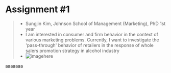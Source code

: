 # Assignment #1

>- Sungjin Kim, Johnson School of Management (Marketing), PhD 1st year
>- I am interested in consumer and firm behavior in the context of various marketing problems. Currently, I want to investigate the 'pass-through' behavior of retailers in the response of whole salers promotion strategy in alcohol industry
>- ![imagehere](images/p3.png?raw=true)

  aaaaaaa